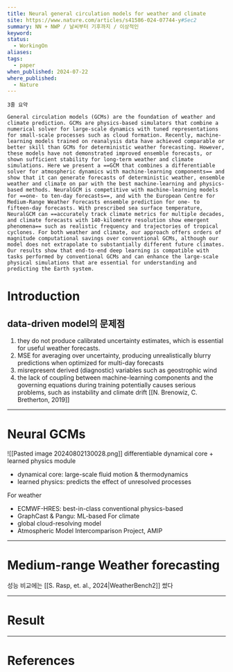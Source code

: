 ```yaml
---
title: Neural general circulation models for weather and climate
site: https://www.nature.com/articles/s41586-024-07744-y#Sec2
summary: NN + NWP / 날씨부터 기후까지 / 이상적인
keyword: 
status:
  - WorkingOn
aliases: 
tags:
  - paper
when_published: 2024-07-22
where_published:
  - Nature
---
```

```ad-summary
3줄 요약
```

```ad-abstract
General circulation models (GCMs) are the foundation of weather and climate prediction. GCMs are physics-based simulators that combine a numerical solver for large-scale dynamics with tuned representations for small-scale processes such as cloud formation. Recently, machine-learning models trained on reanalysis data have achieved comparable or better skill than GCMs for deterministic weather forecasting. However, these models have not demonstrated improved ensemble forecasts, or shown sufficient stability for long-term weather and climate simulations. Here we present a ==GCM that combines a differentiable solver for atmospheric dynamics with machine-learning components== and show that it can generate forecasts of deterministic weather, ensemble weather and climate on par with the best machine-learning and physics-based methods. NeuralGCM is competitive with machine-learning models for ==one- to ten-day forecasts==, and with the European Centre for Medium-Range Weather Forecasts ensemble prediction for one- to fifteen-day forecasts. With prescribed sea surface temperature, NeuralGCM can ==accurately track climate metrics for multiple decades, and climate forecasts with 140-kilometre resolution show emergent phenomena== such as realistic frequency and trajectories of tropical cyclones. For both weather and climate, our approach offers orders of magnitude computational savings over conventional GCMs, although our model does not extrapolate to substantially different future climates. Our results show that end-to-end deep learning is compatible with tasks performed by conventional GCMs and can enhance the large-scale physical simulations that are essential for understanding and predicting the Earth system.
```

# Introduction
## data-driven model의 문제점
1. they do not produce calibrated uncertainty estimates, which is essential for useful weather forecasts.
2. MSE for averaging over uncertainty, producing unrealistically blurry predictions when optimized for multi-day forecasts
3. misrepresent derived (diagnostic) variables such as geostrophic wind
4. the lack of coupling between machine-learning components and the governing equations during training potentially causes serious problems, such as instability and climate drift [[N. Brenowiz, C. Bretherton, 2019]]


---
# Neural GCMs
![[Pasted image 20240802130028.png]]
differentiable dynamical core + learned physics module
- dynamical core: large-scale fluid motion & thermodynamics 
- learned physics: predicts the effect of unresolved processes

For weather
- ECMWF-HRES: best-in-class conventional physics-based
- GraphCast & Pangu: ML-based
For climate
- global cloud-resolving model
- Atmospheric Model Intercomparison Project, AMIP
---
# Medium-range Weather forecasting
성능 비교에는 [[S. Rasp, et. al., 2024|WeatherBench2]] 썼다

---
# Result

---
# References
